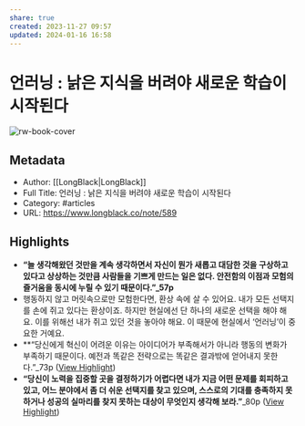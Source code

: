 ```yaml
---
share: true
created: 2023-11-27 09:57
updated: 2024-01-16 16:58
---
```


# 언러닝 : 낡은 지식을 버려야 새로운 학습이 시작된다

![rw-book-cover](https://longblack-contens.s3.ap-northeast-2.amazonaws.com/image/20230214/1676349812bfa1c5b386925a0e9fbe9f96f5576ca4.jpg)

## Metadata
- Author: [[LongBlack|LongBlack]]
- Full Title: 언러닝 : 낡은 지식을 버려야 새로운 학습이 시작된다
- Category: #articles
- URL: https://www.longblack.co/note/589

## Highlights
- **“늘 생각해왔던 것만을 계속 생각하면서 자신이 뭔가 새롭고 대담한 것을 구상하고 있다고 상상하는 것만큼 사람들을 기쁘게 만드는 일은 없다. 안전함의 이점과 모험의 즐거움을 동시에 누릴 수 있기 때문이다.”_57p**
- 행동하지 않고 머릿속으로만 모험한다면, 환상 속에 살 수 있어요. 내가 모든 선택지를 손에 쥐고 있다는 환상이죠. 하지만 현실에선 단 하나의 새로운 선택을 해야 해요. 이를 위해선 내가 쥐고 있던 것을 놓아야 해요. 이 때문에 현실에서 ‘언러닝’이 중요한 거예요.
- **“당신에게 혁신이 어려운 이유는 아이디어가 부족해서가 아니라 행동의 변화가 부족하기 때문이다. 예전과 똑같은 전략으로는 똑같은 결과밖에 얻어내지 못한다.”_73p ([View Highlight](https://read.readwise.io/read/01gsshj6590dcq9g7na6d856ws))
- **“당신이 노력을 집중할 곳을 결정하기가 어렵다면 내가 지금 어떤 문제를 회피하고 있고, 어느 분야에서 좀 더 쉬운 선택지를 찾고 있으며, 스스로의 기대를 충족하지 못하거나 성공의 실마리를 찾지 못하는 대상이 무엇인지 생각해 보라.”**_80p ([View Highlight](https://read.readwise.io/read/01gsshkhgjh8b9eh4tztrkqf7w))
